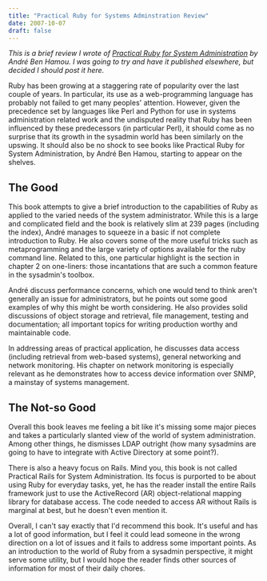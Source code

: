 ```yaml
---
title: "Practical Ruby for Systems Adminstration Review"
date: 2007-10-07
draft: false
---
```


_This is a brief review I wrote of [Practical Ruby for System Administration](https://www.amazon.com/Practical-System-Administration-Experts-Source/dp/1590598210) by André Ben Hamou. I was going to try and have it published elsewhere, but decided I should post it here._

Ruby has been growing at a staggering rate of popularity over the last couple of years. In particular, its use as a web-programming language has probably not failed to get many peoples' attention. However, given the precedence set by languages like Perl and Python for use in systems administration related work and the undisputed reality that Ruby has been influenced by these predecessors (in particular Perl), it should come as no surprise that its growth in the sysadmin world has been similarly on the upswing. It should also be no shock to see books like Practical Ruby for System Administration, by André Ben Hamou, starting to appear on the shelves. 

## The Good 

This book attempts to give a brief introduction to the capabilities of Ruby as applied to the varied needs of the system administrator. While this is a large and complicated field and the book is relatively slim at 239 pages (including the index), André manages to squeeze in a basic if not complete introduction to Ruby. He also covers some of the more useful tricks such as metaprogramming and the large variety of options available for the ruby command line. Related to this, one particular highlight is the section in chapter 2 on one-liners: those incantations that are such a common feature in the sysadmin's toolbox. 

André discuss performance concerns, which one would tend to think aren't generally an issue for administrators, but he points out some good examples of why this might be worth considering. He also provides solid discussions of object storage and retrieval, file management, testing and documentation; all important topics for writing production worthy and maintainable code. 

In addressing areas of practical application, he discusses data access (including retrieval from web-based systems), general networking and network monitoring. His chapter on network monitoring is especially relevant as he demonstrates how to access device information over SNMP, a mainstay of systems management. 

## The Not-so Good 

Overall this book leaves me feeling a bit like it's missing some major pieces and takes a particularly slanted view of the world of system administration. Among other things, he dismisses LDAP outright (how many sysadmins are going to have to integrate with Active Directory at some point?). 

There is also a heavy focus on Rails. Mind you, this book is not called Practical Rails for System Administration. Its focus is purported to be about using Ruby for everyday tasks, yet, he has the reader install the entire Rails framework just to use the ActiveRecord (AR) object-relational mapping library for database access. The code needed to access AR without Rails is marginal at best, but he doesn't even mention it. 

Overall, I can't say exactly that I'd recommend this book. It's useful and has a lot of good information, but I feel it could lead someone in the wrong direction on a lot of issues and it fails to address some important points. As an introduction to the world of Ruby from a sysadmin perspective, it might serve some utility, but I would hope the reader finds other sources of information for most of their daily chores.
